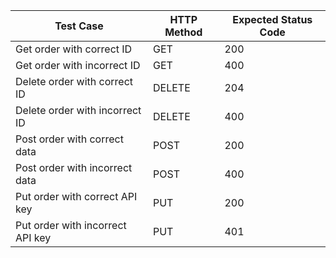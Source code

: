 | Test Case                                         | HTTP Method| Expected Status Code|
|---------------------------------------------------|-----------|-------|
| Get order with correct ID                         | GET       | 200   |
| Get order with incorrect ID                       | GET       | 400   |
| Delete order with correct ID                      | DELETE    | 204   |
| Delete order with incorrect ID                    | DELETE    | 400   |
| Post order with correct data                      | POST      | 200   |
| Post order with incorrect data                    | POST      | 400   |
| Put order with correct API key                    | PUT       | 200   |
| Put order with incorrect API key                  | PUT       | 401   |
